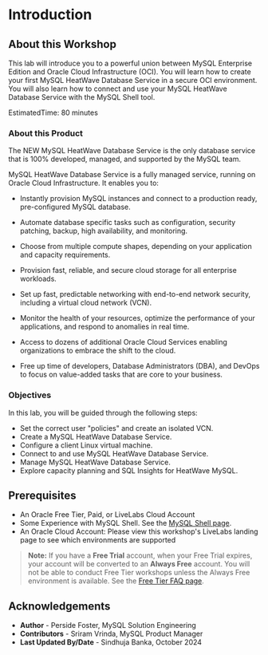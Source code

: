 # Introduction

## About this Workshop
This lab will introduce you to a powerful union between MySQL Enterprise Edition and Oracle Cloud Infrastructure (OCI). You will learn how to create your first MySQL HeatWave Database Service in a secure OCI environment. You will also learn how to connect and use your MySQL HeatWave Database Service  with the MySQL Shell tool.

EstimatedTime: 80 minutes

### About this Product
The NEW MySQL HeatWave Database Service is the only database service that is 100% developed, managed, and supported by the MySQL team.

MySQL HeatWave Database Service is a fully managed service, running on Oracle Cloud Infrastructure. It enables you to:

* Instantly provision MySQL instances and connect to a production ready, pre-configured MySQL database.

* Automate database specific tasks such as configuration, security patching, backup, high availability, and monitoring.

* Choose from multiple compute shapes, depending on your application and capacity requirements.

* Provision fast, reliable, and secure cloud storage for all enterprise workloads.

* Set up fast, predictable networking with end-to-end network security, including a virtual cloud network (VCN).

* Monitor the health of your resources, optimize the performance of your applications, and respond to anomalies in real time.

* Access to dozens of additional Oracle Cloud Services enabling organizations to embrace the shift to the cloud.

* Free up time of developers, Database Administrators (DBA), and DevOps to focus on value-added tasks that are core to your business.


### Objectives

In this lab, you will be guided through the following steps:

* Set the correct user "policies" and create an isolated VCN.
* Create a MySQL HeatWave Database Service.
* Configure a client Linux virtual machine.
* Connect to and use MySQL HeatWave Database Service.
* Manage MySQL HeatWave Database Service.
* Explore capacity planning and SQL Insights for HeatWave MySQL.

## Prerequisites

* An Oracle Free Tier, Paid, or LiveLabs Cloud Account
* Some Experience with MySQL Shell. See the [MySQL Shell page](https://dev.mysql.com/doc/mysql-shell/8.0/en/).
* An Oracle Cloud Account: Please view this workshop's LiveLabs landing page to see which environments are supported

> **Note:** If you have a **Free Trial** account, when your Free Trial expires, your account will be converted to an **Always Free** account. You will not be able to conduct Free Tier workshops unless the Always Free environment is available. See the [Free Tier FAQ page](https://www.oracle.com/cloud/free/faq.html).

## Acknowledgements

- **Author** -  Perside Foster, MySQL Solution Engineering
- **Contributors** -  Sriram Vrinda, MySQL Product Manager
- **Last Updated By/Date** - Sindhuja Banka, October 2024
